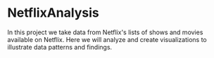 # NetflixAnalysis
In this project we take data from Netflix's lists of shows and movies available on Netflix. Here we will analyze and create visualizations to illustrate data patterns and findings.
